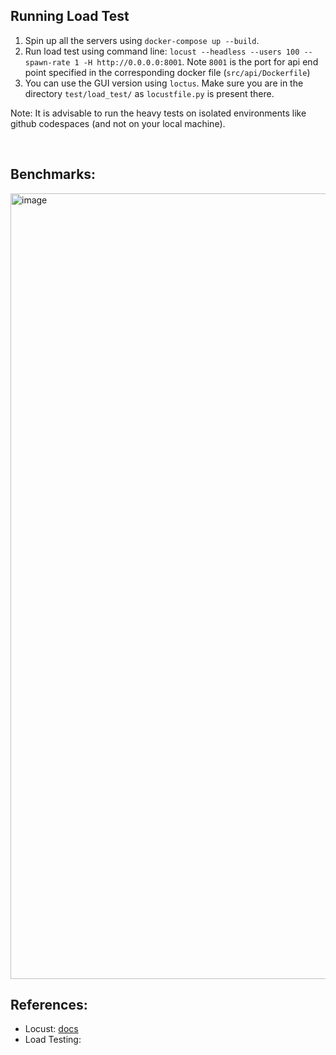 ## Running Load Test
1. Spin up all the servers using `docker-compose up --build`.
2. Run load test using command line: `locust --headless --users 100 --spawn-rate 1 -H http://0.0.0.0:8001`. Note `8001` is the port for api end point specified in the corresponding docker file (`src/api/Dockerfile`)
3. You can use the GUI version using `loctus`. Make sure you are in the directory `test/load_test/` as `locustfile.py` is present there.

Note: It is advisable to run the heavy tests on isolated environments like github codespaces (and not on your local machine).


<br>

## Benchmarks:
<img width="1257" alt="image" src="https://user-images.githubusercontent.com/46635452/173183269-3c817544-8b8e-4dfa-96f3-9c903579325f.png">
         

<br>          

## References:        

- Locust: [docs](https://docs.locust.io/en/stable/what-is-locust.html)        
- Load Testing: 

